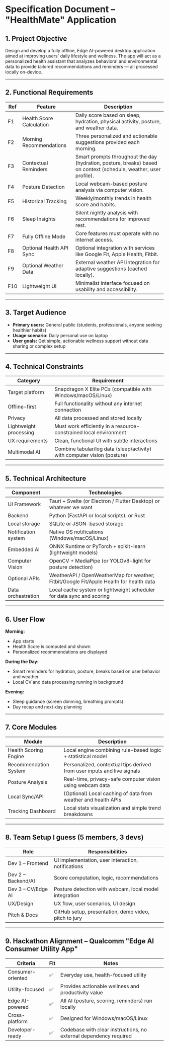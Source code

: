 # Specification Document – "HealthMate" Application

## 1. Project Objective

Design and develop a fully offline, Edge AI-powered desktop application aimed at improving users' daily lifestyle and wellness. The app will act as a personalized health assistant that analyzes behavioral and environmental data to provide tailored recommendations and reminders — all processed locally on-device.

---

## 2. Functional Requirements

| Ref | Feature                  | Description                                                                                                       |
| --- | ------------------------ | ----------------------------------------------------------------------------------------------------------------- |
| F1  | Health Score Calculation | Daily score based on sleep, hydration, physical activity, posture, and weather data.                              |
| F2  | Morning Recommendations  | Three personalized and actionable suggestions provided each morning.                                              |
| F3  | Contextual Reminders     | Smart prompts throughout the day (hydration, posture, breaks) based on context (schedule, weather, user profile). |
| F4  | Posture Detection        | Local webcam-based posture analysis via computer vision.                                                          |
| F5  | Historical Tracking      | Weekly/monthly trends in health score and habits.                                                                 |
| F6  | Sleep Insights           | Silent nightly analysis with recommendations for improved rest.                                                   |
| F7  | Fully Offline Mode       | Core features must operate with no internet access.                                                               |
| F8  | Optional Health API Sync | Optional integration with services like Google Fit, Apple Health, Fitbit.                                         |
| F9  | Optional Weather Data    | External weather API integration for adaptive suggestions (cached locally).                                       |
| F10 | Lightweight UI           | Minimalist interface focused on usability and accessibility.                                                      |

---

## 3. Target Audience

* **Primary users:** General public (students, professionals, anyone seeking healthier habits)
* **Usage scenario:** Daily personal use on laptop
* **User goals:** Get simple, actionable wellness support without data sharing or complex setup

---

## 4. Technical Constraints

| Category               | Requirement                                                              |
| ---------------------- | ------------------------------------------------------------------------ |
| Target platform        | Snapdragon X Elite PCs (compatible with Windows/macOS/Linux)             |
| Offline-first          | Full functionality without any internet connection                       |
| Privacy                | All data processed and stored locally                                    |
| Lightweight processing | Must work efficiently in a resource-constrained local environment        |
| UX requirements        | Clean, functional UI with subtle interactions                            |
| Multimodal AI          | Combine tabular/log data (sleep/activity) with computer vision (posture) |

---

## 5. Technical Architecture

| Component           | Technologies                                                                            |
| ------------------- | --------------------------------------------------------------------------------------- |
| UI Framework        | Tauri + Svelte (or Electron / Flutter Desktop) or whatever we want                      |
| Backend             | Python (FastAPI or local scripts), or Rust                                              |
| Local storage       | SQLite or JSON-based storage                                                            |
| Notification system | Native OS notifications (Windows/macOS/Linux)                                           |
| Embedded AI         | ONNX Runtime or PyTorch + scikit-learn (lightweight models)                             |
| Computer Vision     | OpenCV + MediaPipe (or YOLOv8-light for posture detection)                              |
| Optional APIs       | WeatherAPI / OpenWeatherMap for weather; Fitbit/Google Fit/Apple Health for health data |
| Data orchestration  | Local cache system or lightweight scheduler for data sync and scoring                   |

---

## 6. User Flow

**Morning:**

* App starts
* Health Score is computed and shown
* Personalized recommendations are displayed

**During the Day:**

* Smart reminders for hydration, posture, breaks based on user behavior and weather
* Local CV and data processing running in background

**Evening:**

* Sleep guidance (screen dimming, breathing prompts)
* Day recap and next-day planning

---

## 7. Core Modules

| Module                | Description                                                             |
| --------------------- | ----------------------------------------------------------------------- |
| Health Scoring Engine | Local engine combining rule-based logic + statistical model             |
| Recommendation System | Personalized, contextual tips derived from user inputs and live signals |
| Posture Analysis      | Real-time, privacy-safe computer vision using webcam data               |
| Local Sync/API        | (Optional) Local caching of data from weather and health APIs           |
| Tracking Dashboard    | Local stats visualization and simple trend breakdowns                   |

---

## 8. Team Setup I guess (5 members, 3 devs)

| Role               | Responsibilities                                       |
| ------------------ | ------------------------------------------------------ |
| Dev 1 – Frontend   | UI implementation, user interaction, notifications     |
| Dev 2 – Backend/AI | Score computation, logic, recommendations              |
| Dev 3 – CV/Edge AI | Posture detection with webcam, local model integration |
| UX/Design          | UX flow, user scenarios, UI design                     |
| Pitch & Docs       | GitHub setup, presentation, demo video, pitch to jury  |

---

## 9. Hackathon Alignment – Qualcomm "Edge AI Consumer Utility App"

| Criteria          | Fit | Notes                                                             |
| ----------------- | --- | ----------------------------------------------------------------- |
| Consumer-oriented | ✅   | Everyday use, health-focused utility                              |
| Utility-focused   | ✅   | Provides actionable wellness and productivity value               |
| Edge AI-powered   | ✅   | All AI (posture, scoring, reminders) run locally                  |
| Cross-platform    | ✅   | Designed for Windows/macOS/Linux                                  |
| Developer-ready   | ✅   | Codebase with clear instructions, no external dependency required |
